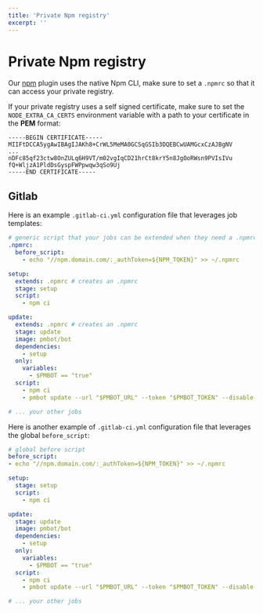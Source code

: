 ```yaml
---
title: 'Private Npm registry'
excerpt: ''
---
```


# Private Npm registry

Our [npm](/package-managers/npm) plugin uses the native Npm CLI, make sure to set a `.npmrc` so that it can access your private registry.

If your private registry uses a self signed certificate, make sure to set the `NODE_EXTRA_CA_CERTS` environment variable with a path to your certificate in the **PEM** format:

<div class="code-group" data-props='{ "lineNumbers": ["true"] }'>

```shell script
-----BEGIN CERTIFICATE-----
MIIFtDCCA5ygAwIBAgIJAKh8+CrWL5MeMA0GCSqGSIb3DQEBCwUAMGcxCzAJBgNV
...
nDFc85qf23ctw8OnZULq6H9VT/m02vgIqCD21hrCt8krY5n8JgOoRWsn9PVIsIVu
fQ+WljzA1PldDsGyspFWPpwqw3qSo9Uj
-----END CERTIFICATE-----
```

</div>

## Gitlab 

Here is an example `.gitlab-ci.yml` configuration file that leverages job templates:

<div class="code-group" data-props='{ "lineNumbers": ["true"] }'>

```yaml
# generic script that your jobs can be extended when they need a .npmrc 
.npmrc:
  before_script:
    - echo "//npm.domain.com/:_authToken=${NPM_TOKEN}" >> ~/.npmrc

setup:
  extends: .npmrc # creates an .npmrc
  stage: setup
  script:
    - npm ci

update:
  extends: .npmrc # creates an .npmrc
  stage: update
  image: pmbot/bot
  dependencies:
    - setup
  only:
    variables:
      - $PMBOT == "true"
  script:
    - npm ci
    - pmbot update --url "$PMBOT_URL" --token "$PMBOT_TOKEN" --disable-host-key-verification

# ... your other jobs
```

</div>

Here is another example of `.gitlab-ci.yml` configuration file that leverages the global `before_script`:

<div class="code-group" data-props='{ "lineNumbers": ["true"] }'>

```yaml
# global before script
before_script:
- echo "//npm.domain.com/:_authToken=${NPM_TOKEN}" >> ~/.npmrc

setup:
  stage: setup
  script:
    - npm ci

update:
  stage: update
  image: pmbot/bot
  dependencies:
    - setup
  only:
    variables:
      - $PMBOT == "true"
  script:
    - npm ci
    - pmbot update --url "$PMBOT_URL" --token "$PMBOT_TOKEN" --disable-host-key-verification

# ... your other jobs
```

</div>
